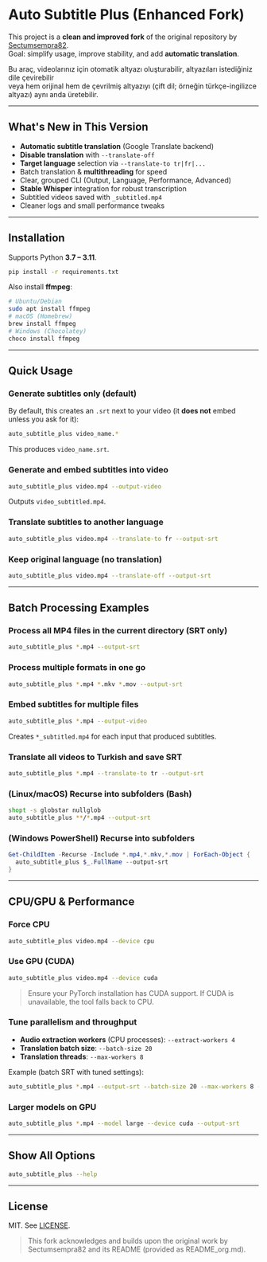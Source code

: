 # Auto Subtitle Plus (Enhanced Fork)

This project is a **clean and improved fork** of the original repository by [Sectumsempra82](https://github.com/Sectumsempra82/auto-subtitle-plus).  
Goal: simplify usage, improve stability, and add **automatic translation**.

<p style="color:blue;">

Bu araç, videolarınız için otomatik altyazı oluşturabilir, altyazıları istediğiniz dile çevirebilir  
veya hem orijinal hem de çevrilmiş altyazıyı (çift dil; örneğin türkçe-ingilizce altyazı) aynı anda üretebilir.
</p>


---

## What's New in This Version
- **Automatic subtitle translation** (Google Translate backend)
- **Disable translation** with `--translate-off`
- **Target language** selection via `--translate-to tr|fr|...`
- Batch translation & **multithreading** for speed
- Clear, grouped CLI (Output, Language, Performance, Advanced)
- **Stable Whisper** integration for robust transcription
- Subtitled videos saved with `_subtitled.mp4`
- Cleaner logs and small performance tweaks

---

## Installation
Supports Python **3.7 – 3.11**.

```bash
pip install -r requirements.txt
```

Also install **ffmpeg**:

```bash
# Ubuntu/Debian
sudo apt install ffmpeg
# macOS (Homebrew)
brew install ffmpeg
# Windows (Chocolatey)
choco install ffmpeg
```

---

## Quick Usage

### Generate subtitles only (default)
By default, this creates an `.srt` next to your video (it **does not** embed unless you ask for it):
```bash
auto_subtitle_plus video_name.*
```
This produces `video_name.srt`.

### Generate and embed subtitles into video
```bash
auto_subtitle_plus video.mp4 --output-video
```
Outputs `video_subtitled.mp4`.

### Translate subtitles to another language
```bash
auto_subtitle_plus video.mp4 --translate-to fr --output-srt
```

### Keep original language (no translation)
```bash
auto_subtitle_plus video.mp4 --translate-off --output-srt
```

---

## Batch Processing Examples

### Process all MP4 files in the current directory (SRT only)
```bash
auto_subtitle_plus *.mp4 --output-srt
```

### Process multiple formats in one go
```bash
auto_subtitle_plus *.mp4 *.mkv *.mov --output-srt
```

### Embed subtitles for multiple files
```bash
auto_subtitle_plus *.mp4 --output-video
```
Creates `*_subtitled.mp4` for each input that produced subtitles.

### Translate all videos to Turkish and save SRT
```bash
auto_subtitle_plus *.mp4 --translate-to tr --output-srt
```

### (Linux/macOS) Recurse into subfolders (Bash)
```bash
shopt -s globstar nullglob
auto_subtitle_plus **/*.mp4 --output-srt
```

### (Windows PowerShell) Recurse into subfolders
```powershell
Get-ChildItem -Recurse -Include *.mp4,*.mkv,*.mov | ForEach-Object {
  auto_subtitle_plus $_.FullName --output-srt
}
```

---

## CPU/GPU & Performance

### Force CPU
```bash
auto_subtitle_plus video.mp4 --device cpu
```

### Use GPU (CUDA)
```bash
auto_subtitle_plus video.mp4 --device cuda
```
> Ensure your PyTorch installation has CUDA support. If CUDA is unavailable, the tool falls back to CPU.

### Tune parallelism and throughput
- **Audio extraction workers** (CPU processes): `--extract-workers 4`
- **Translation batch size**: `--batch-size 20`
- **Translation threads**: `--max-workers 8`

Example (batch SRT with tuned settings):
```bash
auto_subtitle_plus *.mp4 --output-srt --batch-size 20 --max-workers 8 --extract-workers 4
```

### Larger models on GPU
```bash
auto_subtitle_plus *.mp4 --model large --device cuda --output-srt
```

---

## Show All Options
```bash
auto_subtitle_plus --help
```

---

## License
MIT. See [LICENSE](LICENSE).

> This fork acknowledges and builds upon the original work by Sectumsempra82 and its README (provided as README_org.md).
